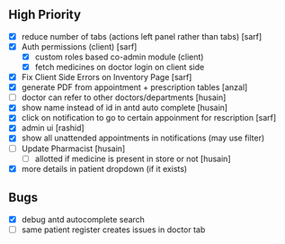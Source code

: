 ## High Priority

- [x] reduce number of tabs (actions left panel rather than tabs) [sarf]
- [x] Auth permissions (client) [sarf]
  - [x] custom roles based co-admin module (client)
  - [x] fetch medicines on doctor login on client side
- [x] Fix Client Side Errors on Inventory Page [sarf]
- [x] generate PDF from appointment + prescription tables [anzal]
- [ ] doctor can refer to other doctors/departments [husain]
- [x] show name instead of id in antd auto complete [husain]
- [x] click on notification to go to certain appoinment for rescription [sarf]
- [x] admin ui [rashid]
- [x] show all unattended appointments in notifications (may use filter)
- [ ] Update Pharmacist [husain]
  - [ ] allotted if medicine is present in store or not [husain]
- [x] more details in patient dropdown (if it exists)

## Bugs

- [x] debug antd autocomplete search
- [ ] same patient register creates issues in doctor tab

